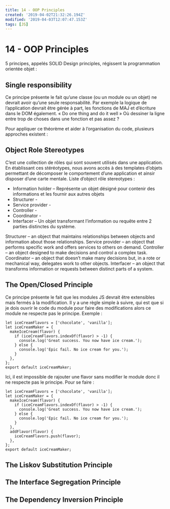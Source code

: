 ```yaml
---
title: 14 - OOP Principles
created: '2019-04-02T21:32:26.194Z'
modified: '2019-04-03T12:07:47.153Z'
tags: [JS]
---
```


# 14 - OOP Principles
5 principes, appelés SOLID Design principles, régissent la programmation orientée objet :
## Single responsibility
Ce principe présente le fait qu’une classe (ou un module ou un objet) ne devrait avoir qu’une seule responsabilité.
Par exemple la logique de l’application devrait être gérée à part, les fonctions de MAJ et d’écriture dans le DOM également.
« Do one thing and do it well »
Où dessiner la ligne entre trop de choses dans une fonction et pas assez ?


Pour appliquer ce théorème et aider à l’organisation du code, plusieurs approches existent :
## Object Role Stereotypes
C’est une collection de rôles qui sont souvent utilisés dans une application. En établissant ces stéréotypes, nous avons accès à des templates d’objets permettant de décomposer le comportement d’une application et ainsir disposer d’une carte mentale.
Liste d’object rôle stereotypes :
- Information holder – Représente un objet désigné pour contenir des informations et les fournir aux autres objets
- Structurer - 
- Service provider - 
- Controller - 
- Coordinator -
- Interfacer – Un objet transformant l’information ou requête entre 2 parties distinctes du système.
  
Structurer – an object that maintains relationships between objects and information about those relationships.
Service provider – an object that performs specific work and offers services to others on demand.
Controller – an object designed to make decisions and control a complex task.
Coordinator – an object that doesn’t make many decisions but, in a rote or mechanical way, delegates work to other objects.
Interfacer – an object that transforms information or requests between distinct parts of a system.
## The Open/Closed Principle
Ce principe présente le fait que les modules JS devrait être extensibles mais fermés à la modification.
Il y a une règle simple à suivre, qui est que si je dois ouvrir le code du module pour faire des modifications alors ce module ne respecte pas le principe.
Exemple :
```
let iceCreamFlavors = ['chocolate', 'vanilla'];
let iceCreamMaker = {
  makeIceCream(flavor) {
    if (iceCreamFlavors.indexOf(flavor) > -1) {
      console.log('Great success. You now have ice cream.');
    } else {
      console.log('Epic fail. No ice cream for you.');
    }
  },
};
export default iceCreamMaker;
```
Ici, il est impossible de rajouter une flavor sans modifier le module donc il ne respecte pas le principe. Pour se faire :
```
let iceCreamFlavors = ['chocolate', 'vanilla'];
let iceCreamMaker = {
  makeIceCream(flavor) {
    if (iceCreamFlavors.indexOf(flavor) > -1) {
      console.log('Great success. You now have ice cream.');
    } else {
      console.log('Epic fail. No ice cream for you.');
    }
  },
  addFlavor(flavor) {
    iceCreamFlavors.push(flavor);
  },
};
export default iceCreamMaker;
```
## The Liskov Substitution Principle
## The Interface Segregation Principle
## The Dependency Inversion Principle
